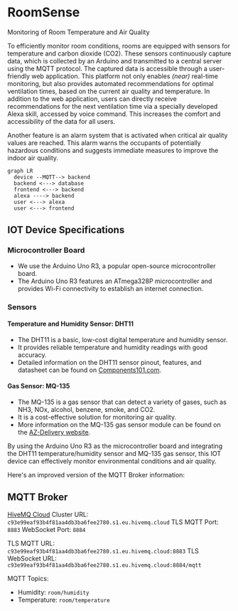 # RoomSense
Monitoring of Room Temperature and Air Quality

To efficiently monitor room conditions, rooms are equipped with sensors for temperature and carbon dioxide (CO2). These sensors continuously capture data, which is collected by an Arduino and transmitted to a central server using the MQTT protocol. The captured data is accessible through a user-friendly web application. This platform not only enables _(near)_ real-time monitoring, but also provides automated recommendations for optimal ventilation times, based on the current air quality and temperature. In addition to the web application, users can directly receive recommendations for the next ventilation time via a specially developed Alexa skill, accessed by voice command. This increases the comfort and accessibility of the data for all users.

Another feature is an alarm system that is activated when critical air quality values are reached. This alarm warns the occupants of potentially hazardous conditions and suggests immediate measures to improve the indoor air quality.

```mermaid
graph LR
  device --MQTT--> backend
  backend <---> database
  frontend <---> backend
  alexa ----> backend
  user <---> alexa
  user <---> frontend
```

## IOT Device Specifications

### Microcontroller Board
- We use the Arduino Uno R3, a popular open-source microcontroller board.
- The Arduino Uno R3 features an ATmega328P microcontroller and provides Wi-Fi connectivity to establish an internet connection.

### Sensors

#### Temperature and Humidity Sensor: DHT11
- The DHT11 is a basic, low-cost digital temperature and humidity sensor.
- It provides reliable temperature and humidity readings with good accuracy.
- Detailed information on the DHT11 sensor pinout, features, and datasheet can be found on [Components101.com](https://components101.com/sensors/dht11-temperature-sensor#:~:text=The%20DHT11%20is%20a%20commonly,and%20humidity%20as%20serial%20data.).

#### Gas Sensor: MQ-135
- The MQ-135 is a gas sensor that can detect a variety of gases, such as NH3, NOx, alcohol, benzene, smoke, and CO2.
- It is a cost-effective solution for monitoring air quality.
- More information on the MQ-135 gas sensor module can be found on the [AZ-Delivery website](https://www.az-delivery.de/products/mq-135-gas-sensor-modul).

By using the Arduino Uno R3 as the microcontroller board and integrating the DHT11 temperature/humidity sensor and MQ-135 gas sensor, this IOT device can effectively monitor environmental conditions and air quality.

Here's an improved version of the MQTT Broker information:

## MQTT Broker
[HiveMQ Cloud](https://console.hivemq.cloud/)
Cluster URL: `c93e99eaf93b4f81aa4db3ba6fee2780.s1.eu.hivemq.cloud`
TLS MQTT Port: `8883`
WebSocket Port: `8884`

TLS MQTT URL: `c93e99eaf93b4f81aa4db3ba6fee2780.s1.eu.hivemq.cloud:8883`
TLS WebSocket URL: `c93e99eaf93b4f81aa4db3ba6fee2780.s1.eu.hivemq.cloud:8884/mqtt`

MQTT Topics:
- Humidity: `room/humidity`
- Temperature: `room/temperature`

